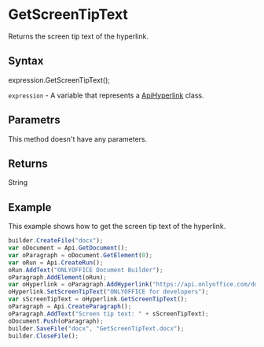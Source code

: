 # GetScreenTipText

Returns the screen tip text of the hyperlink.

## Syntax

expression.GetScreenTipText();

`expression` - A variable that represents a [ApiHyperlink](../ApiHyperlink.md) class.

## Parametrs

This method doesn't have any parameters.

## Returns

String

## Example

This example shows how to get the screen tip text of the hyperlink.

```javascript
builder.CreateFile("docx");
var oDocument = Api.GetDocument();
var oParagraph = oDocument.GetElement(0);
var oRun = Api.CreateRun();
oRun.AddText("ONLYOFFICE Document Builder");
oParagraph.AddElement(oRun);
var oHyperlink = oParagraph.AddHyperlink("https://api.onlyoffice.com/docbuilder/basic");
oHyperlink.SetScreenTipText("ONLYOFFICE for developers");
var sScreenTipText = oHyperlink.GetScreenTipText();
oParagraph = Api.CreateParagraph();
oParagraph.AddText("Screen tip text: " + sScreenTipText);
oDocument.Push(oParagraph);
builder.SaveFile("docx", "GetScreenTipText.docx");
builder.CloseFile();
```